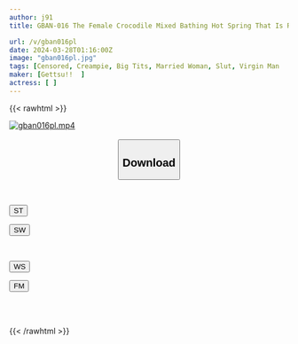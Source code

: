 ```yaml
---
author: j91
title: GBAN-016 The Female Crocodile Mixed Bathing Hot Spring That Is Rumored To Be Haunted By Slutty Wives Who Eat Virgins Actually Exists!

url: /v/gban016pl
date: 2024-03-28T01:16:00Z
image: "gban016pl.jpg"
tags: [Censored, Creampie, Big Tits, Married Woman, Slut, Virgin Man	]
maker: [Gettsu!!  ]
actress: [ ]
---
```



{{< rawhtml >}}

<div class="video" data-videoid="JwMV9z29X8CjkdY">
    <a href="javascript:;">
        <img src="/v/gban016pl/gban016pl.jpg" width="WIDTH" height="HEIGHT" alt="gban016pl.mp4" loading="lazy">
    </a>
</div>

<script type="text/javascript" src="https://j91.asia/asset/on-demand-st.js"></script>

<br>
  <link rel="stylesheet" href="https://j91.asia/asset/bs5.css">
  
  <center>
  <button class="btn btn-primary" type="button" data-bs-toggle="collapse" data-bs-target=".multi-collapse" aria-expanded="false" aria-controls="multiCollapseExample1 multiCollapseExample2"><h2>Download</h2></button></center>
</p>
<div class="row">
  <div class="col">
    <div class="collapse multi-collapse" id="multiCollapseExample1">
      <div class="card card-body">
	      	      <br>
<div class="buttons">  
<p><a href="https://streamtape.to/v/JwMV9z29X8CjkdY" target="_blank"><button class="btn-hover color-3"><i class="fa fa-download"></i> ST</button></a></p>
<p><a href="https://asnwish.com/9et7npxqo049" target="_blank"><button class="btn-hover color-2"><i class="fa fa-download"></i> SW</button></a></p></div>
    </div>
  </div>
</div>
  <div class="col">
    <div class="collapse multi-collapse" id="multiCollapseExample2">
      <div class="card card-body">
	      <br>
<div class="buttons">
<p><a href="https://wolfstream.tv/aisahv89u41u"><button class="btn-hover color-9"><i class="fa fa-download"></i> WS</button></a></p>
<p><a href="https://filemoon.sx/d/mv1uu0gnff3h"><button class="btn-hover color-8"><i class="fa fa-download"></i> FM</button></a></p></div>
<br><br>
      </div>
    </div>
  </div>
</div>

{{< /rawhtml >}}